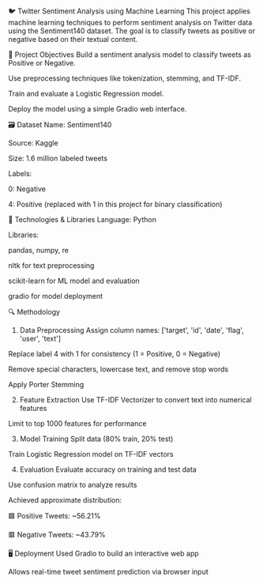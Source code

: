 🐦 Twitter Sentiment Analysis using Machine Learning
This project applies machine learning techniques to perform sentiment analysis on Twitter data using the Sentiment140 dataset. The goal is to classify tweets as positive or negative based on their textual content.


📌 Project Objectives
Build a sentiment analysis model to classify tweets as Positive or Negative.

Use preprocessing techniques like tokenization, stemming, and TF-IDF.

Train and evaluate a Logistic Regression model.

Deploy the model using a simple Gradio web interface.



🗃 Dataset
Name: Sentiment140

Source: Kaggle

Size: 1.6 million labeled tweets


Labels:

0: Negative

4: Positive (replaced with 1 in this project for binary classification)

🧪 Technologies & Libraries
Language: Python


Libraries:

pandas, numpy, re

nltk for text preprocessing

scikit-learn for ML model and evaluation

gradio for model deployment


🔍 Methodology
1. Data Preprocessing
Assign column names: ['target', 'id', 'date', 'flag', 'user', 'text']

Replace label 4 with 1 for consistency (1 = Positive, 0 = Negative)

Remove special characters, lowercase text, and remove stop words

Apply Porter Stemming


2. Feature Extraction
Use TF-IDF Vectorizer to convert text into numerical features

Limit to top 1000 features for performance


3. Model Training
Split data (80% train, 20% test)

Train Logistic Regression model on TF-IDF vectors


4. Evaluation
Evaluate accuracy on training and test data

Use confusion matrix to analyze results

Achieved approximate distribution:

🟩 Positive Tweets: ~56.21%

🟥 Negative Tweets: ~43.79%


🖥 Deployment
Used Gradio to build an interactive web app

Allows real-time tweet sentiment prediction via browser input
